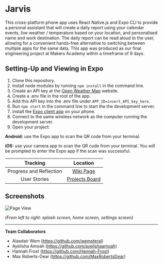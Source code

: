 # Jarvis #

  This cross-platform phone app uses React Native.js and Expo CLI to provide a personal assistant that will create a daily report using your calendar events, live weather / temperature based on your location, and personalised name and work destination. The daily report can be read aloud to the user, allowing for a convenient hands-free alternative to switching between multiple apps for the same data. This app was produced as our final engineering project at Makers Academy within a timeframe of 9 days.

## Setting-Up and Viewing in Expo
1. Clone this repository.
2. Install node modules by running `npm install` in the command line.
3. Create an API key at the [Open Weather Map](https://openweathermap.org/forecast5) website.
4. Create a .env file in the root of the app.
5. Add this API key into the .env file under `APP_ID=insert_API_key_here`.
6. Run `npm start` in the command line to start the the development server.
7. Install the [Expo client app](https://expo.io/) on your phone.
8. Connect to the same wireless network as the computer running the development server.
9. Open your project:

**Android:** use the Expo app to scan the QR code from your terminal.

**iOS:** use your camera app to scan the QR code from your terminal. You will be prompted to enter the Expo app if the scan was successful.

| Tracking     | Location |
|:-----------:|:-------------:|
| Progress and Reflection | [Wiki Page](https://github.com/Hannah-Frost/Jarvis-App/wiki) |
| User Stories | [Projects Board](https://github.com/Hannah-Frost/Jarvis-App/projects/1) |

## Screenshots
![Page View](https://github.com/Hannah-Frost/Jarvis-App/blob/master/assets/images/jarvis-view.png)

<i>(From left to right: splash screen, home screen, settings screen)</i>

---
**Team Collaborators**

* Alasdair Wem (https://github.com/wemsteral)
* Ayelisha Amoah (https://github.com/ayelishaamoah)
* Hannah Frost (https://github.com/Hannah-Frost)
* Max Roberts-Dear (https://github.com/MaxRobertsDear)
